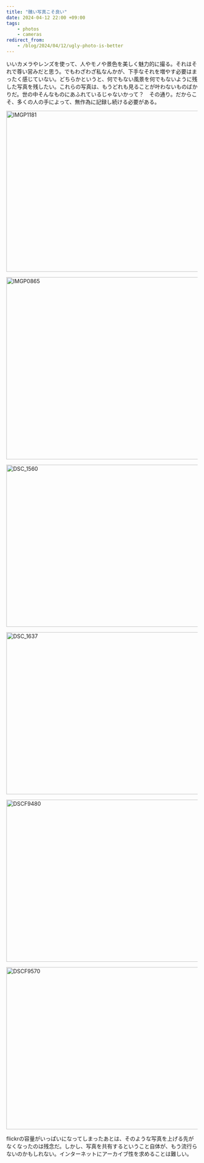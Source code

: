 ```yaml
---
title: "醜い写真こそ良い"
date: 2024-04-12 22:00 +09:00
tags:
    - photos
    - cameras
redirect_from:
    - /blog/2024/04/12/ugly-photo-is-better
---
```


いいカメラやレンズを使って、人やモノや景色を美しく魅力的に撮る。それはそれで尊い営みだと思う。でもわざわざ私なんかが、下手なそれを増やす必要はまったく感じていない。どちらかというと、何でもない風景を何でもないように残した写真を残したい。これらの写真は、もうどれも見ることが叶わないものばかりだ。世の中そんなものにあふれているじゃないかって？　その通り。だからこそ、多くの人の手によって、無作為に記録し続ける必要がある。

<a data-flickr-embed="true" data-header="true" data-footer="true" href="https://www.flickr.com/photos/squeuei/16809104962/in/datetaken-public/" title="IMGP1181"><img src="https://live.staticflickr.com/7281/16809104962_221d22063e_z.jpg" width="640" height="424" alt="IMGP1181"/></a><script async src="//embedr.flickr.com/assets/client-code.js" charset="utf-8"></script>

<a data-flickr-embed="true" data-header="true" data-footer="true" href="https://www.flickr.com/photos/squeuei/25402325053/in/datetaken-public/" title="IMGP0865"><img src="https://live.staticflickr.com/1498/25402325053_965c62b0c8_z.jpg" width="640" height="480" alt="IMGP0865"/></a><script async src="//embedr.flickr.com/assets/client-code.js" charset="utf-8"></script>

<a data-flickr-embed="true" data-header="true" data-footer="true" href="https://www.flickr.com/photos/squeuei/50000698028/in/datetaken-public/" title="DSC_1560"><img src="https://live.staticflickr.com/65535/50000698028_f22d5a8ee4_z.jpg" width="640" height="427" alt="DSC_1560"/></a><script async src="//embedr.flickr.com/assets/client-code.js" charset="utf-8"></script>

<a data-flickr-embed="true" data-header="true" data-footer="true" href="https://www.flickr.com/photos/squeuei/50100801027/in/datetaken-public/" title="DSC_1637"><img src="https://live.staticflickr.com/65535/50100801027_f9d04e41f6_z.jpg" width="640" height="427" alt="DSC_1637"/></a><script async src="//embedr.flickr.com/assets/client-code.js" charset="utf-8"></script>

<a data-flickr-embed="true" data-header="true" data-footer="true" href="https://www.flickr.com/photos/squeuei/50740100412/in/datetaken-public/" title="DSCF9480"><img src="https://live.staticflickr.com/65535/50740100412_6b84eee279_z.jpg" width="640" height="427" alt="DSCF9480"/></a><script async src="//embedr.flickr.com/assets/client-code.js" charset="utf-8"></script>

<a data-flickr-embed="true" data-header="true" data-footer="true" href="https://www.flickr.com/photos/squeuei/51774355861/in/datetaken-public/" title="DSCF9570"><img src="https://live.staticflickr.com/65535/51774355861_958b498fa1_z.jpg" width="640" height="427" alt="DSCF9570"/></a><script async src="//embedr.flickr.com/assets/client-code.js" charset="utf-8"></script>

flickrの容量がいっぱいになってしまったあとは、そのような写真を上げる先がなくなったのは残念だ。しかし、写真を共有するということ自体が、もう流行らないのかもしれない。インターネットにアーカイブ性を求めることは難しい。

